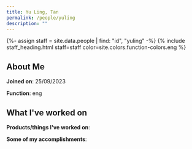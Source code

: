 ```yaml
---
title: Yu Ling, Tan
permalink: /people/yuling
description: ""
---
```


{%- assign staff = site.data.people | find: "id", "yuling" -%}
{% include staff_heading.html staff=staff color=site.colors.function-colors.eng %}

## About Me

**Joined on**: 25/09/2023

**Function**: eng

## What I've worked on

**Products/things I've worked on**:


**Some of my accomplishments**:

